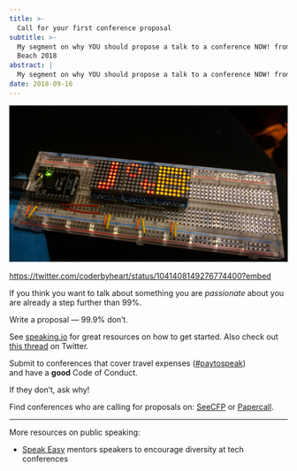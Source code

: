 ```yaml
---
title: >-
  Call for your first conference proposal
subtitle: >-
  My segment on why YOU should propose a talk to a conference NOW! from J On The
  Beach 2018
abstract: |
  My segment on why YOU should propose a talk to a conference NOW! from J On The Beach 2018
date: 2018-09-16
---
```


![JOTB2018](../media/2018-09-16-call-for-your-first-conference-proposal.jpg)

<https://twitter.com/coderbyheart/status/1041408149276774400?embed>

If you think you want to talk about something you are _passionate_ about you are
already a step further than 99%.

Write a proposal — 99.9% don’t.

See [speaking.io](https://speaking.io/) for great resources on how to get
started. Also check out
[this thread](https://twitter.com/jesslynnrose/status/1041242744998572032) on
Twitter.

Submit to conferences that cover travel expenses
([#paytospeak](https://twitter.com/search?f=tweets&vertical=default&q=%23paytospeak&src=typd))  
and have a **good** Code of Conduct.

If they don’t, ask why!

Find conferences who are calling for proposals on: [SeeCFP](http://seecfp.com/)
or [Papercall](https://www.papercall.io/).

---

More resources on public speaking:

- [Speak Easy](https://twitter.com/spkeazee) mentors speakers to encourage
  diversity at tech conferences
